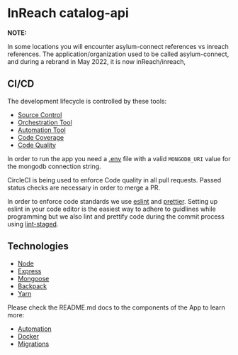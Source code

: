 # InReach catalog-api

**NOTE:**

In some locations you will encounter asylum-connect references vs inreach references. The application/organization used to be called asylum-connect, and during a rebrand in May 2022, it is now inReach/inreach,

## CI/CD

The development lifecycle is controlled by these tools:

- [Source Control](https://github.com/asylum-connect)
- [Orchestration Tool](https://app.circleci.com/pipelines/github/asylum-connect)
- [Automation Tool](https://docs.cypress.io/)
- [Code Coverage](https://app.codecov.io/gh/asylum-connect)
- [Code Quality](https://sonarcloud.io/organizations/asylum-connect/projects)

In order to run the app you need a [.env](https://www.npmjs.com/package/dotenv) file with a valid `MONGODB_URI` value for the mongodb connection string.

CircleCI is being used to enforce Code quality in all pull requests. Passed status checks are necessary in order to merge a PR.

In order to enforce code standards we use [eslint](https://eslint.org/) and [prettier](https://prettier.io/). Setting up eslint in your code editor is the easiest way to adhere to guidlines while programming but we also lint and prettify code during the commit process using [lint-staged](https://github.com/okonet/lint-staged).

## Technologies

- [Node](https://nodejs.org/en/)
- [Express](https://expressjs.com/)
- [Mongoose](https://mongoosejs.com/)
- [Backpack](https://github.com/jaredpalmer/backpack)
- [Yarn](https://yarnpkg.com/)

Please check the README.md docs to the components of the App to learn more:

- [Automation](./cypress/README.md)
- [Docker](./docker/README.md)
- [Migrations](./migrations/README.md)
